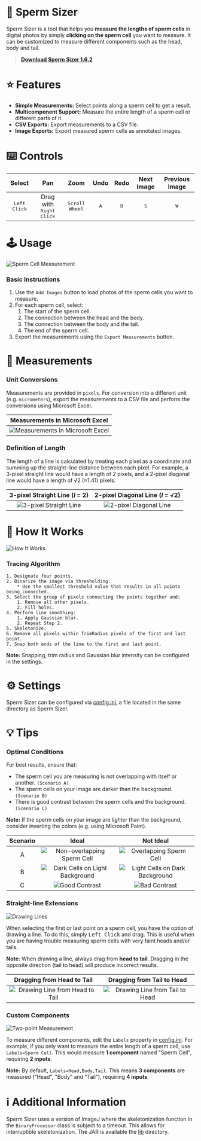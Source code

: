 # :straight_ruler: Sperm Sizer
Sperm Sizer is a tool that helps you **measure the lengths of sperm cells** in digital photos by simply **clicking on the sperm cell** you want to measure. It can be customized to measure different components such as the head, body and tail.

> [**Download Sperm Sizer 1.6.2**](https://github.com/wyrli/sperm-sizer/releases/tag/1.6.2)

# :star: Features
* **Simple Measurements:** Select points along a sperm cell to get a result.
* **Multicomponent Support:** Measure the entire length of a sperm cell or different parts of it.
* **CSV Exports:** Export measurements to a CSV file.
* **Image Exports:** Export measured sperm cells as annotated images.

# :keyboard: Controls
| Select | Pan | Zoom | Undo | Redo | Next Image | Previous Image |
| :--: | :--: | :--: | :--: | :--: | :--: | :--: |
| <kbd>Left Click</kbd> | Drag with <kbd>Right Click</kdb> | <kbd>Scroll Wheel</kdb> | <kbd>A</kdb> | <kbd>D</kdb> | <kbd>S</kdb> | <kbd>W</kdb> |

# :joystick: Usage
![Sperm Cell Measurement](https://i.imgur.com/QFV2mVL.gif)

### Basic Instructions
1. Use the `Add Images` button to load photos of the sperm cells you want to measure.
2. For each sperm cell, select:
    1. The start of the sperm cell.
    2. The connection between the head and the body.
    3. The connection between the body and the tail.
    4. The end of the sperm cell.
3. Export the measurements using the `Export Measurements` button.

# :microscope: Measurements
### Unit Conversions
Measurements are provided in `pixels`. For conversion into a different unit (e.g. `micrometers`), export the measurements to a CSV file and perform the conversions using Microsoft Excel.

| Measurements in Microsoft Excel |
| :--: |
| ![Measurements in Microsoft Excel](https://i.imgur.com/4TMBZbg.png) |

### Definition of Length
The length of a line is calculated by treating each pixel as a coordinate and summing up the straight-line distance between each pixel. For example, a 3-pixel straight line would have a length of 2 pixels, and a 2-pixel diagonal line would have a length of √2 (≈1.41) pixels.

| 3-pixel Straight Line (_l_ = 2)  | 2-pixel Diagonal Line (_l_ = √2) |
| :--: | :--: |
| ![3-pixel Straight Line](https://i.imgur.com/EmTdcVn.png) | ![2-pixel Diagonal Line](https://i.imgur.com/vqlfpL5.png) |

# :blue_book: How It Works
![How It Works](https://i.imgur.com/5GR4pPk.gif)

### Tracing Algorithm
```
1. Designate four points.
2. Binarize the image via thresholding.
    * Use the smallest threshold value that results in all points being connected.
3. Select the group of pixels connecting the points together and:
    1. Remove all other pixels.
    2. Fill holes.
4. Perform line smoothing:
    1. Apply Gaussian blur.
    2. Repeat Step 2.
5. Skeletonize.
6. Remove all pixels within TrimRadius pixels of the first and last point.
7. Snap both ends of the line to the first and last point.
```

**Note:** Snapping, trim radius and Gaussian blur intensity can be configured in the settings.

# :gear: Settings
Sperm Sizer can be configured via [config.ini](/src/com/wyrli/spermsizer/config/config.ini), a file located in the same directory as Sperm Sizer.

# :bulb: Tips
### Optimal Conditions
For best results, ensure that:
* The sperm cell you are measuring is not overlapping with itself or another. `(Scenario A)`
* The sperm cells on your image are darker than the background. `(Scenario B)`
* There is good contrast between the sperm cells and the background. `(Scenario C)`

**Note:** If the sperm cells on your image are _lighter_ than the background, consider inverting the colors (e.g. using Microsoft Paint).

| Scenario | Ideal | Not Ideal |
| :--: | :--: | :--: |
| A | ![Non-overlapping Sperm Cell](https://i.imgur.com/Sklcsqh.png) | ![Overlapping Sperm Cell](https://i.imgur.com/1ktBRy4.png) |
| B | ![Dark Cells on Light Background](https://i.imgur.com/0hjBMbi.png) | ![Light Cells on Dark Background](https://i.imgur.com/2FySoDG.png) |
| C | ![Good Contrast](https://i.imgur.com/gVPeu8G.png) | ![Bad Contrast](https://i.imgur.com/KzIQS52.png) |

### Straight-line Extensions
![Drawing Lines](https://i.imgur.com/IoFL4q9.gif)

When selecting the first or last point on a sperm cell, you have the option of drawing a line. To do this, simply <kbd>Left Click</kbd> and drag. This is useful when you are having trouble measuring sperm cells with very faint heads and/or tails.

**Note:** When drawing a line, always drag from **head to tail**. Dragging in the opposite direction (tail to head) will produce incorrect results.

| Dragging from Head to Tail | Dragging from Tail to Head |
| :--: | :--: |
| ![Drawing Line from Head to Tail](https://i.imgur.com/tLotMDT.gif) | ![Drawing Line from Tail to Head](https://i.imgur.com/iLUbaiw.gif) |

### Custom Components
![Two-point Measurement](https://i.imgur.com/JH69uz5.gif)

To measure different components, edit the `Labels` property in [config.ini](/src/com/wyrli/spermsizer/config/config.ini). For example, if you only want to measure the entire length of a sperm cell, use `Labels=Sperm Cell`. This would measure **1 component** named "Sperm Cell", requiring **2 inputs**.

**Note:** By default, `Labels=Head,Body,Tail`. This means **3 components** are measured ("Head", "Body" and "Tail"), requiring **4 inputs**.

# :information_source: Additional Information
Sperm Sizer uses a version of ImageJ where the skeletonization function in the `BinaryProcessor` class is subject to a timeout. This allows for interruptible skeletonization. The JAR is available the [lib](/lib/) directory.
